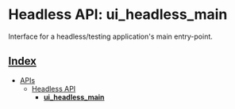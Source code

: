 # Headless API: ui_headless_main

Interface for a headless/testing application's main entry-point.

## [Index](../../README.md)
- [APIs](../README.md)
  - [Headless API](./README.md)
    - **[ui_headless_main](./ui_headless_main.md)**
